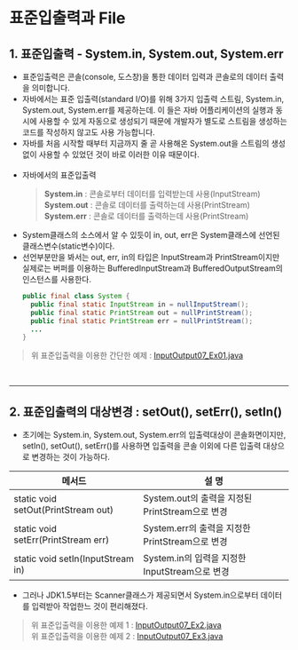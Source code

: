 # 표준입출력과 File
## 1. 표준입출력 - System.in, System.out, System.err
* 표준입출력은 콘솔(console, 도스창)을 통한 데이터 입력과 콘솔로의 데이터 출력을 의미합니다.
* 자바에서는 표준 입출력(standard I/O)를 위해 3가지 입출력 스트림, System.in, System.out, System.err를 제공하는데. 이 들은 자바 어플리케이션의 실행과 동시에 사용할 수 있게 자동으로 생성되기 때문에 개발자가 별도로 스트림을 생성하는 코드를 작성하지 않고도 사용 가능합니다.
* 자바를 처음 시작할 때부터 지금까지 줄 곧 사용해온 System.out을 스트림의 생성없이 사용할 수 있었던 것이 바로 이러한 이유 때문이다.<br><br>
* 자바에서의 표준입출력
  > **System.in**  : 콘솔로부터 데이터를 입력받는데 사용(InputStream)\
  > **System.out** : 콘솔로 데이터를 출력하는데 사용(PrintStream)\
  > **System.err** : 콘솔로 데이터를 출력하는데 사용(PrintStream)
* System클래스의 소스에서 알 수 있듯이 in, out, err은 System클래스에 선언된 클래스변수(static변수)이다.
* 선언부분만을 봐서는 out, err, in의 타입은 InputStream과 PrintStream이지만 실제로는 버퍼를 이용하는 BufferedInputStream과 BufferedOutputStream의 인스턴스를 사용한다.
  ```java
  public final class System {
    public final static InputStream in = nullInputStream();
    public final static PrintStream out = nullPrintStream();
    public final static PrintStream err = nullPrintStream();
    ...
  }
  ```

> 위 표준입출력을 이용한 간단한 예제 : [InputOutput07_Ex01.java](./InputOutput07_Ex01.java)

<br>

---
## 2. 표준입출력의 대상변경 : setOut(), setErr(), setIn()
* 초기에는 System.in, System.out, System.err의 입출력대상이 콘솔화면이지만, setIn(), setOut(), setErr()를 사용하면 입출력을 콘솔 이외에 다른 입출력 대상으로 변경하는 것이 가능하다.

| 메서드                                 | 설 명                                  |
|-------------------------------------|--------------------------------------|
| static void setOut(PrintStream out) | System.out의 출력을 지정된 PrintStream으로 변경 |
| static void setErr(PrintStream err) | System.err의 출력을 지정한 PrintStream으로 변경 |
| static void setIn(InputStream in)   | System.in의 입력을 지정한 InputStream으로 변경  |

* 그러나 JDK1.5부터는 Scanner클래스가 제공되면서 System.in으로부터 데이터를 입력받아 작업한느 것이 편리해졌다.
> 위 표준입출력을 이용한 예제 1 : [InputOutput07_Ex2.java](./InputOutput07_Ex02.java)\
> 위 표준입출력을 이용한 예제 2 : [InputOutput07_Ex3.java](./InputOutput07_Ex03.java)